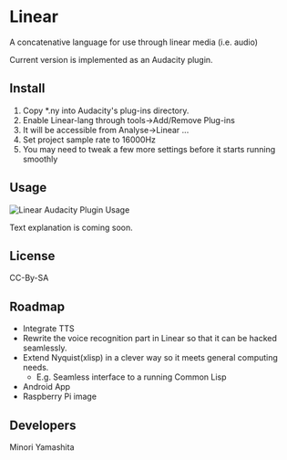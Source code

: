 Linear
======

A concatenative language for use through linear media (i.e. audio)

Current version is implemented as an Audacity plugin.

Install
-------

1. Copy *.ny into Audacity's plug-ins directory.  
2. Enable Linear-lang through tools->Add/Remove Plug-ins
3. It will be accessible from Analyse->Linear ...
4. Set project sample rate to 16000Hz
5. You may need to tweak a few more settings before it starts running smoothly

Usage
-----

![Linear Audacity Plugin Usage](../master/assets/linear-usage.png)

Text explanation is coming soon.

License
-------

CC-By-SA

Roadmap
-------

+ Integrate TTS
+ Rewrite the voice recognition part in Linear so that it can be hacked seamlessly.
+ Extend Nyquist(xlisp) in a clever way so it meets general computing needs.
  + E.g. Seamless interface to a running Common Lisp
+ Android App
+ Raspberry Pi image

Developers
----------

Minori Yamashita